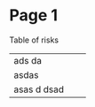 # Page 1

Table of risks



|             |   |   |
| ----------- | - | - |
| ads da      |   |   |
| asdas       |   |   |
| asas d dsad |   |   |
